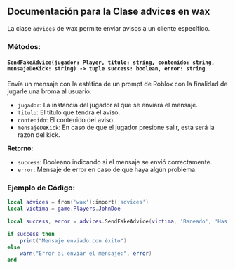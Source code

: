 ## Documentación para la Clase advices en wax

La clase `advices` de wax permite enviar avisos a un cliente específico.

### Métodos:

#### `SendFakeAdvice(jugador: Player, titulo: string, contenido: string, mensajeDeKick: string) -> tuple success: boolean, error: string`

Envía un mensaje con la estética de un prompt de Roblox con la finalidad de jugarle una broma al usuario.

- `jugador`: La instancia del jugador al que se enviará el mensaje.
- `titulo`: El título que tendrá el aviso.
- `contenido`: El contenido del aviso.
- `mensajeDeKick`: En caso de que el jugador presione salir, esta será la razón del kick.

**Retorno:**
- `success`: Booleano indicando si el mensaje se envió correctamente.
- `error`: Mensaje de error en caso de que haya algún problema.

### Ejemplo de Código:

```lua
local advices = from('wax'):import('advices')
local victima = game.Players.JohnDoe

local success, error = advices.SendFakeAdvice(victima, 'Baneado', 'Has sido baneado permanentemente por incumplir las normas', 'Te trolie')

if success then
    print("Mensaje enviado con éxito")
else
    warn("Error al enviar el mensaje:", error)
end
```

